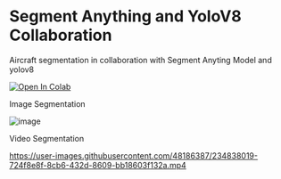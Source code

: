 # Segment Anything and YoloV8 Collaboration

Aircraft segmentation in collaboration with Segment Anyting Model and yolov8

[![Open In Colab](https://colab.research.google.com/assets/colab-badge.svg)](https://colab.research.google.com/drive/1jCgiaBe1ony_uXr-tscMsQStrD6-jfMr#scrollTo=LWfVExQJTK5w)

Image Segmentation

![image](https://user-images.githubusercontent.com/48186387/234813581-e1d3f070-3e92-46c5-99f1-0460c422fbd7.png)

Video Segmentation

https://user-images.githubusercontent.com/48186387/234838019-724f8e8f-8cb6-432d-8609-bb18603f132a.mp4

